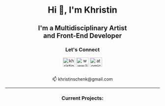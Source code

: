 <h1 align="center">Hi 👋, I'm Khristin</h1>
<h2 align="center">I'm a Multidisciplinary Artist<br>and Front-End Developer</h2>
<h3 align="center">Let's Connect</h3>
<p align="center">
<a href="https://codepen.io/khristin-schenk" target="blank"><img align="center" src="https://raw.githubusercontent.com/rahuldkjain/github-profile-readme-generator/master/src/images/icons/Social/codepen.svg" alt="khristin-schenk" height="30" width="40" /></a>
<a href="https://www.linkedin.com/in/khristin-schenk/" target="blank">
<img align="center" src="https://raw.githubusercontent.com/rahuldkjain/github-profile-readme-generator/master/src/images/icons/Social/linked-in-alt.svg" alt="www.linkedin.com/in/khristin-schenk" height="30" width="40" /></a>
<a href="https://instagram.com/atomic_ann" target="blank"><img align="center" src="https://raw.githubusercontent.com/rahuldkjain/github-profile-readme-generator/master/src/images/icons/Social/instagram.svg" alt="atomic_ann" height="30" width="40" /></a></p>

<p align="center">
<br>
📫 khristinschenk@gmail.com
</p>


___



<h3 align="center"> Current Projects:</h3>
